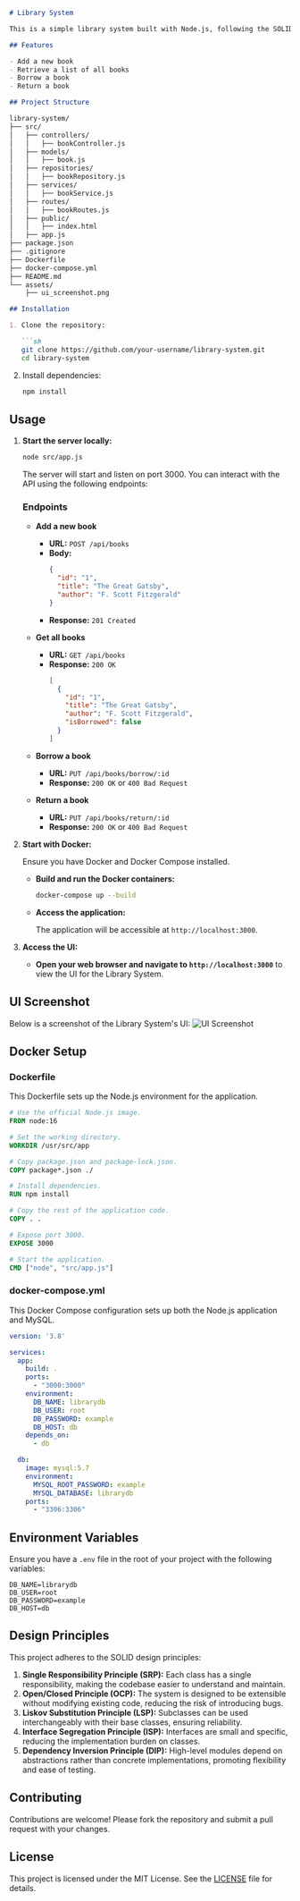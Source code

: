 ```markdown
# Library System

This is a simple library system built with Node.js, following the SOLID design principles. It allows you to manage books in a library, including adding new books, retrieving a list of all books, borrowing books, and returning books.

## Features

- Add a new book
- Retrieve a list of all books
- Borrow a book
- Return a book

## Project Structure

library-system/
├── src/
│   ├── controllers/
│   │   ├── bookController.js
│   ├── models/
│   │   ├── book.js
│   ├── repositories/
│   │   ├── bookRepository.js
│   ├── services/
│   │   ├── bookService.js
│   ├── routes/
│   │   ├── bookRoutes.js
│   ├── public/
│   │   ├── index.html
│   ├── app.js
├── package.json
├── .gitignore
├── Dockerfile
├── docker-compose.yml
├── README.md
└── assets/
    ├── ui_screenshot.png

## Installation

1. Clone the repository:

   ```sh
   git clone https://github.com/your-username/library-system.git
   cd library-system
   ```

2. Install dependencies:

   ```sh
   npm install
   ```

## Usage

1. **Start the server locally:**

   ```sh
   node src/app.js
   ```

   The server will start and listen on port 3000. You can interact with the API using the following endpoints:

   ### Endpoints

   - **Add a new book**
     - **URL:** `POST /api/books`
     - **Body:**
       ```json
       {
         "id": "1",
         "title": "The Great Gatsby",
         "author": "F. Scott Fitzgerald"
       }
       ```
     - **Response:** `201 Created`

   - **Get all books**
     - **URL:** `GET /api/books`
     - **Response:** `200 OK`
       ```json
       [
         {
           "id": "1",
           "title": "The Great Gatsby",
           "author": "F. Scott Fitzgerald",
           "isBorrowed": false
         }
       ]
       ```

   - **Borrow a book**
     - **URL:** `PUT /api/books/borrow/:id`
     - **Response:** `200 OK` or `400 Bad Request`

   - **Return a book**
     - **URL:** `PUT /api/books/return/:id`
     - **Response:** `200 OK` or `400 Bad Request`

2. **Start with Docker:**

   Ensure you have Docker and Docker Compose installed.

   - **Build and run the Docker containers:**

     ```sh
     docker-compose up --build
     ```

   - **Access the application:**

     The application will be accessible at `http://localhost:3000`.

3. **Access the UI:**

   - **Open your web browser and navigate to `http://localhost:3000`** to view the UI for the Library System.

## UI Screenshot

Below is a screenshot of the Library System's UI:
![UI Screenshot](image.png)

## Docker Setup

### Dockerfile

This Dockerfile sets up the Node.js environment for the application.

```Dockerfile
# Use the official Node.js image.
FROM node:16

# Set the working directory.
WORKDIR /usr/src/app

# Copy package.json and package-lock.json.
COPY package*.json ./

# Install dependencies.
RUN npm install

# Copy the rest of the application code.
COPY . .

# Expose port 3000.
EXPOSE 3000

# Start the application.
CMD ["node", "src/app.js"]
```

### docker-compose.yml

This Docker Compose configuration sets up both the Node.js application and MySQL.

```yaml
version: '3.8'

services:
  app:
    build: .
    ports:
      - "3000:3000"
    environment:
      DB_NAME: librarydb
      DB_USER: root
      DB_PASSWORD: example
      DB_HOST: db
    depends_on:
      - db

  db:
    image: mysql:5.7
    environment:
      MYSQL_ROOT_PASSWORD: example
      MYSQL_DATABASE: librarydb
    ports:
      - "3306:3306"
```

## Environment Variables

Ensure you have a `.env` file in the root of your project with the following variables:

```
DB_NAME=librarydb
DB_USER=root
DB_PASSWORD=example
DB_HOST=db
```

## Design Principles

This project adheres to the SOLID design principles:

1. **Single Responsibility Principle (SRP):** Each class has a single responsibility, making the codebase easier to understand and maintain.
2. **Open/Closed Principle (OCP):** The system is designed to be extensible without modifying existing code, reducing the risk of introducing bugs.
3. **Liskov Substitution Principle (LSP):** Subclasses can be used interchangeably with their base classes, ensuring reliability.
4. **Interface Segregation Principle (ISP):** Interfaces are small and specific, reducing the implementation burden on classes.
5. **Dependency Inversion Principle (DIP):** High-level modules depend on abstractions rather than concrete implementations, promoting flexibility and ease of testing.

## Contributing

Contributions are welcome! Please fork the repository and submit a pull request with your changes.

## License

This project is licensed under the MIT License. See the [LICENSE](LICENSE) file for details.
